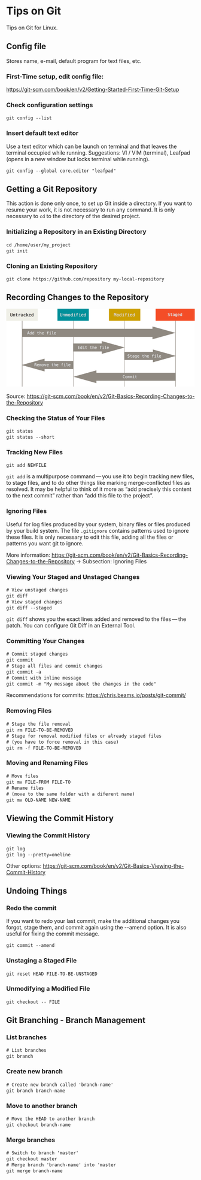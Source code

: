 # Tips on Git
Tips on Git for Linux.

## Config file
Stores name, e-mail, default program for text files, etc.

### First-Time setup, edit config file:
https://git-scm.com/book/en/v2/Getting-Started-First-Time-Git-Setup

### Check configuration settings
```shell
git config --list
```
### Insert default text editor

Use a text editor which can be launch on terminal and that leaves the terminal occupied while running. Suggestions: VI / VIM (terminal), Leafpad (opens in a new window but locks terminal while running).

```shell
git config --global core.editor "leafpad"
```

## Getting a Git Repository
This action is done only once, to set up Git inside a directory. If you want to resume your work, it is not necessary to run any command. It is only necessary to `cd` to the directory of the desired project.

### Initializing a Repository in an Existing Directory
```shell
cd /home/user/my_project
git init
```

### Cloning an Existing Repository
```shell
git clone https://github.com/repository my-local-repository
```

## Recording Changes to the Repository
![lifecycle-git.png](https://github.com/giovanipollachini/git-github-tips/blob/master/git-tips/images/lifecycle-git.png)

Source: 
https://git-scm.com/book/en/v2/Git-Basics-Recording-Changes-to-the-Repository


### Checking the Status of Your Files
```shell
git status
git status --short
```

### Tracking New Files
```shell
git add NEWFILE
```
`git add` is a multipurpose command — you use it to begin tracking new files, to stage files, and to do other things like marking merge-conflicted files as resolved. It may be helpful to think of it more as “add precisely this content to the next commit” rather than “add this file to the project”.


### Ignoring Files

Useful for log files produced by your system, binary files or files produced by your build system. 
The file `.gitignore` contains patterns used to ignore these files. It is only necessary to edit this file, adding all the files or patterns you want git to ignore. 

More information: https://git-scm.com/book/en/v2/Git-Basics-Recording-Changes-to-the-Repository -> Subsection: Ignoring Files


### Viewing Your Staged and Unstaged Changes

```shell
# View unstaged changes
git diff
# View staged changes
git diff --staged
```
`git diff` shows you the exact lines added and removed to the files — the patch.
You can configure Git Diff in an External Tool.

### Committing Your Changes

```shell
# Commit staged changes
git commit
# Stage all files and commit changes
git commit -a
# Commit with inline message
git commit -m "My message about the changes in the code"
```
Recommendations for commits: 
https://chris.beams.io/posts/git-commit/

### Removing Files

```shell
# Stage the file removal 
git rm FILE-TO-BE-REMOVED
# Stage for removal modified files or already staged files
# (you have to force removal in this case)
git rm -f FILE-TO-BE-REMOVED
```

### Moving and Renaming Files

```shell
# Move files
git mv FILE-FROM FILE-TO
# Rename files
# (move to the same folder with a diferent name)
git mv OLD-NAME NEW-NAME
```

## Viewing the Commit History

### Viewing the Commit History
```shell
git log
git log --pretty=oneline
```

Other options: https://git-scm.com/book/en/v2/Git-Basics-Viewing-the-Commit-History

## Undoing Things

### Redo the commit

If you want to redo your last commit, make the additional changes you forgot, stage them, and commit again using the --amend option. It is also useful for fixing the commit message.

```shell
git commit --amend
```

### Unstaging a Staged File
```shell
git reset HEAD FILE-TO-BE-UNSTAGED
```

### Unmodifying a Modified File
```shell
git checkout -- FILE
```

## Git Branching - Branch Management

### List branches
```shell
# List branches
git branch
```

### Create new branch
```shell
# Create new branch called 'branch-name'
git branch branch-name
```

### Move to another branch
```shell
# Move the HEAD to another branch
git checkout branch-name
```

### Merge branches
```shell
# Switch to branch 'master'
git checkout master
# Merge branch 'branch-name' into 'master
git merge branch-name
```
